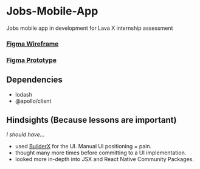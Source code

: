 # Jobs-Mobile-App
Jobs mobile app in development for Lava X internship assessment

### [Figma Wireframe](https://www.figma.com/file/O5jqMPm2WBHlj9UcP7DN6I/Job-App-Project?node-id=0%3A1)
### [Figma Prototype](https://www.figma.com/proto/O5jqMPm2WBHlj9UcP7DN6I/Job-App-Project?node-id=5%3A316&scaling=scale-down)

## Dependencies
- lodash
- @apollo/client

## Hindsights (Because lessons are important)
*I should have...*
- used [BuilderX](https://builderx.io/) for the UI. Manual UI positioning = pain.
- thought many more times before committing to a UI implementation.
- looked more in-depth into JSX and React Native Community Packages.
